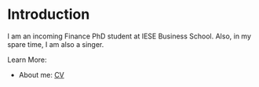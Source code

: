 # Introduction

I am an incoming Finance PhD student at IESE Business School. Also, in my spare time, I am also a singer.

Learn More:
- About me: [CV](https://drive.google.com/file/d/1AovpS_GzFzMW6q-mlP_iWmBLlzp4iBxj/view) 
